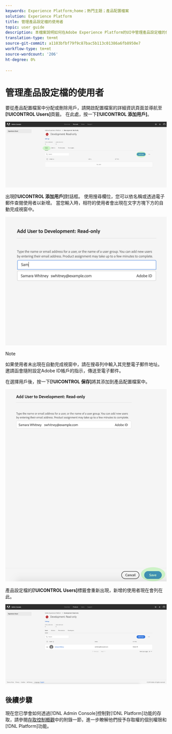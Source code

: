 ```yaml
---
keywords: Experience Platform;home；熱門主題；產品配置檔案
solution: Experience Platform
title: 管理產品設定檔的使用者
topic: user guide
description: 本檔案說明如何在Adobe Experience Platform的UI中管理產品設定檔的使用者。
translation-type: tm+mt
source-git-commit: a1103bfbf79f9c87bac5b113c01386a6fb8950e7
workflow-type: tm+mt
source-wordcount: '206'
ht-degree: 0%

---
```



# 管理產品設定檔的使用者

要從產品配置檔案中分配或刪除用戶，請開啟配置檔案的詳細資訊頁面並導航至&#x200B;**[!UICONTROL Users]**&#x200B;頁籤。 在此處，按一下&#x200B;**[!UICONTROL 添加用戶]**。

![add-users-button](../images/add-users-button.png)

出現&#x200B;**[!UICONTROL 添加用戶]**&#x200B;對話框。 使用搜尋欄位，您可以依名稱或透過電子郵件查閱使用者以新增。 當您輸入時，相符的使用者會出現在文字方塊下方的自動完成視窗中。

![add-user-autocomplete](../images/add-user-autocomplete.png)

>[!NOTE]
>
>如果使用者未出現在自動完成視窗中，請在搜尋列中輸入其完整電子郵件地址。 邀請函會隨附設定Adobe ID帳戶的指示，傳送至電子郵件。

在選擇用戶後，按一下&#x200B;**[!UICONTROL 保存]**&#x200B;將其添加到產品配置檔案中。

![新增——使用者——儲存](../images/add-user-save.png)

產品設定檔的&#x200B;**[!UICONTROL Users]**&#x200B;標籤會重新出現，新增的使用者現在會列在此。

![使用者新增](../images/user-added.png)

## 後續步驟

現在您已學會如何透過[!DNL Admin Console]控制對[!DNL Platform]功能的存取，請參閱[存取控制概觀](../home.md)中的附錄一節，進一步瞭解他們授予存取權的個別權限和[!DNL Platform]功能。